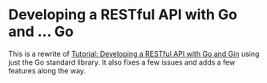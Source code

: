 
# Developing a RESTful API with Go and ... Go

This is a rewrite of [Tutorial: Developing a RESTful API with Go and Gin](https://golang.org/doc/tutorial/web-service-gin) using just the Go standard library. It also fixes a few issues and adds a few features along the way.

<!--
TODO: add article link
-->
